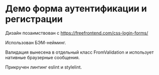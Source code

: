 # Демо форма аутентификации и регистрации

Дизайн позаимствован с https://freefrontend.com/css-login-forms/

Использован БЭМ-нейминг.

Валидация вынесена в отдельный класс FromValidation и использует нативные браузерные сообщения.

Прикручен линтинг eslint и stylelint.